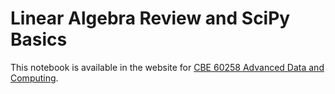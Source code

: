 # Linear Algebra Review and SciPy Basics

This notebook is available in the website for [CBE 60258 Advanced Data and Computing](https://ndcbe.github.io/data-and-computing/notebooks/04/Linear-Algebra-in-Numpy.html).